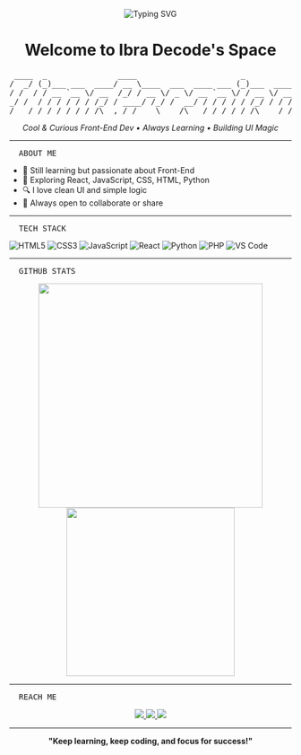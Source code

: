 <p align="center">
  <img src="https://readme-typing-svg.demolab.com?font=Fira+Code&duration=3000&pause=1000&color=F7DF1E&center=true&vCenter=true&width=450&lines=Hi%2C+I'm+Ibra+Decode;Cool+Front-End+Newbie+Developer;React+%2F+JavaScript+%2F+UI;Focus+on+Clean+Code+%26+Learning" alt="Typing SVG">
</p>

<h1 align="center">Welcome to Ibra Decode's Space</h1>

<pre align="center">
 ____  _               ____                      _           
/  _/ (_)___ ___  ____/ __ \____  ___  ____ ___ (_)___  ____ 
/ /  / / __ `__ \/ __  /_/ / __ \/ _ \/ __ `__ \/ / __ \/ __ \
_/ /  / / / / / / /_/ / ____/ /_/ /  __/ / / / / / /_/ / / / /
/___/ /_/_/ /_/ /_/\__,_/_/    \____/\___/_/ /_/ /_/\____/_/ /_/ 
</pre>

<p align="center"><i>Cool & Curious Front-End Dev • Always Learning • Building UI Magic</i></p>

---

<pre>
  ABOUT ME
</pre>

- 🌱 Still learning but passionate about Front-End  
- 🧰 Exploring React, JavaScript, CSS, HTML, Python  
- 🔍 I love clean UI and simple logic  
- 🤝 Always open to collaborate or share  

---

<pre>
  TECH STACK
</pre>

![HTML5](https://img.shields.io/badge/-HTML5-E34F26?style=flat&logo=html5&logoColor=white)
![CSS3](https://img.shields.io/badge/-CSS3-1572B6?style=flat&logo=css3)
![JavaScript](https://img.shields.io/badge/-JavaScript-F7DF1E?style=flat&logo=javascript&logoColor=black)
![React](https://img.shields.io/badge/-React-20232A?style=flat&logo=react)
![Python](https://img.shields.io/badge/-Python-3776AB?style=flat&logo=python)
![PHP](https://img.shields.io/badge/-PHP-777BB4?style=flat&logo=php)
![VS Code](https://img.shields.io/badge/-VSCode-007ACC?style=flat&logo=visual-studio-code)

---

<pre>
  GITHUB STATS
</pre>

<p align="center">
  <img src="https://github-readme-stats.vercel.app/api?username=ibradecode&show_icons=true&theme=tokyonight&hide_border=true" width="400"/>
  <img src="https://github-readme-stats.vercel.app/api/top-langs/?username=ibradecode&layout=compact&theme=tokyonight&hide_border=true" width="300"/>
</p>

---

<pre>
  REACH ME
</pre>

<p align="center">
  <a href="https://github.com/ibradecode">
    <img src="https://img.shields.io/github/followers/ibradecode?label=GitHub&style=social" />
  </a>
  <a href="https://instagram.com/ibrarmdn78_">
    <img src="https://img.shields.io/badge/@ibradecode-E4405F?style=flat&logo=instagram&logoColor=white" />
  </a>
  <a href="mailto:ibradecode@gmail.com">
    <img src="https://img.shields.io/badge/Email-ibradecode%40gmail.com-blue?style=flat&logo=gmail" />
  </a>
</p>

---

<p align="center">
  <b>"Keep learning, keep coding, and focus for success!"</b>
</p>
